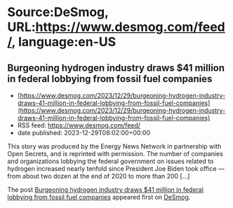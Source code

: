 # Source:DeSmog, URL:https://www.desmog.com/feed/, language:en-US

## Burgeoning hydrogen industry draws $41 million in federal lobbying from fossil fuel companies
 - [https://www.desmog.com/2023/12/29/burgeoning-hydrogen-industry-draws-41-million-in-federal-lobbying-from-fossil-fuel-companies](https://www.desmog.com/2023/12/29/burgeoning-hydrogen-industry-draws-41-million-in-federal-lobbying-from-fossil-fuel-companies)
 - RSS feed: https://www.desmog.com/feed/
 - date published: 2023-12-29T08:02:00+00:00

<p>This story was produced by the Energy News Network in partnership with Open Secrets, and is reprinted with permission. The number of companies and organizations lobbying the federal government on issues related to hydrogen increased nearly tenfold since President&#160;Joe Biden&#160;took office — from about two dozen at the end of 2020 to more than 200 [&#8230;]</p>
<p>The post <a href="https://www.desmog.com/2023/12/29/burgeoning-hydrogen-industry-draws-41-million-in-federal-lobbying-from-fossil-fuel-companies/">Burgeoning hydrogen industry draws $41 million in federal lobbying from fossil fuel companies</a> appeared first on <a href="https://www.desmog.com">DeSmog</a>.</p>

